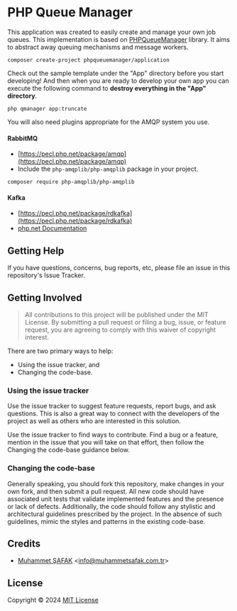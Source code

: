 # PHP Queue Manager

This application was created to easily create and manage your own job queues. This implementation is based on [PHPQueueManager](https://github.com/PHPQueueManager/PHPQueueManager) library. It aims to abstract away queuing mechanisms and message workers.

```
composer create-project phpqueuemanager/application
```
Check out the sample template under the "App" directory before you start developing! And then when you are ready to develop your own app you can execute the following command to **destroy everything in the "App" directory**.

```
php qmanager app:truncate
```

You will also need plugins appropriate for the AMQP system you use.

#### RabbitMQ

- [https://pecl.php.net/package/amqp](https://pecl.php.net/package/amqp)
- Include the `php-amqplib/php-amqplib` package in your project.

```
composer require php-amqplib/php-amqplib
```

#### Kafka

- [https://pecl.php.net/package/rdkafka](https://pecl.php.net/package/rdkafka)
- [php.net Documentation](https://arnaud.le-blanc.net/php-rdkafka-doc/phpdoc/rdkafka.setup.html)


## Getting Help

If you have questions, concerns, bug reports, etc, please file an issue in this repository's Issue Tracker.

## Getting Involved

> All contributions to this project will be published under the MIT License. By submitting a pull request or filing a bug, issue, or feature request, you are agreeing to comply with this waiver of copyright interest.

There are two primary ways to help:

- Using the issue tracker, and
- Changing the code-base.

### Using the issue tracker

Use the issue tracker to suggest feature requests, report bugs, and ask questions. This is also a great way to connect with the developers of the project as well as others who are interested in this solution.

Use the issue tracker to find ways to contribute. Find a bug or a feature, mention in the issue that you will take on that effort, then follow the Changing the code-base guidance below.

### Changing the code-base

Generally speaking, you should fork this repository, make changes in your own fork, and then submit a pull request. All new code should have associated unit tests that validate implemented features and the presence or lack of defects. Additionally, the code should follow any stylistic and architectural guidelines prescribed by the project. In the absence of such guidelines, mimic the styles and patterns in the existing code-base.

## Credits

- [Muhammet ŞAFAK](https://www.muhammetsafak.com.tr) <<info@muhammetsafak.com.tr>>

## License

Copyright &copy; 2024 [MIT License](./LICENSE)
